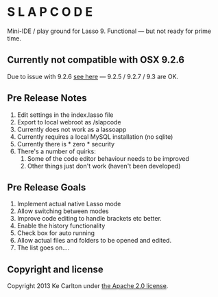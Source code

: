 S L A P C O D E
===============
Mini-IDE / play ground for Lasso 9.
Functional — but not ready for prime time.

Currently not compatible with OSX 9.2.6
---------------------------------------
Due to issue with 9.2.6 [see here](http://www.lassosoft.com/RhinoTrac?id=7647) — 9.2.5 / 9.2.7 / 9.3 are OK.

Pre Release Notes
-----------------
1. Edit settings in the index.lasso file
2. Export to local webroot as /slapcode
3. Currently does not work as a lassoapp
4. Currently requires a local MySQL installation (no sqlite)
5. Currently there is * zero * security 
6. There's a number of quirks:
	1. Some of the code editor behaviour needs to be improved 
	2. Other things just don't work (haven't been developed)

Pre Release Goals
-----------------
1. Implement actual native Lasso mode
2. Allow switching between modes
3. Improve code editing to handle brackets etc better.
4. Enable the history functionality
5. Check box for auto running
6. Allow actual files and folders to be opened and edited.
7. The list goes on....

## Copyright and license

Copyright 2013 Ke Carlton under [the Apache 2.0 license](LICENSE).

